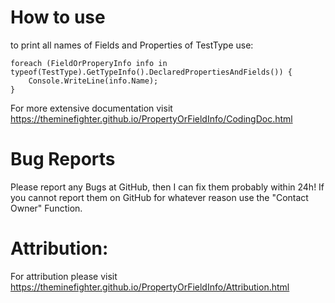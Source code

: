 # How to use
to print all names of Fields and Properties of TestType use:

    foreach (FieldOrProperyInfo info in typeof(TestType).GetTypeInfo().DeclaredPropertiesAndFields()) {
    	Console.WriteLine(info.Name);
    }
For more extensive documentation visit https://theminefighter.github.io/PropertyOrFieldInfo/CodingDoc.html
# Bug Reports
Please report any Bugs at GitHub, then I can fix them probably within 24h! If you cannot report them on GitHub for whatever reason use the "Contact Owner" Function.
# Attribution:
For attribution please visit https://theminefighter.github.io/PropertyOrFieldInfo/Attribution.html
